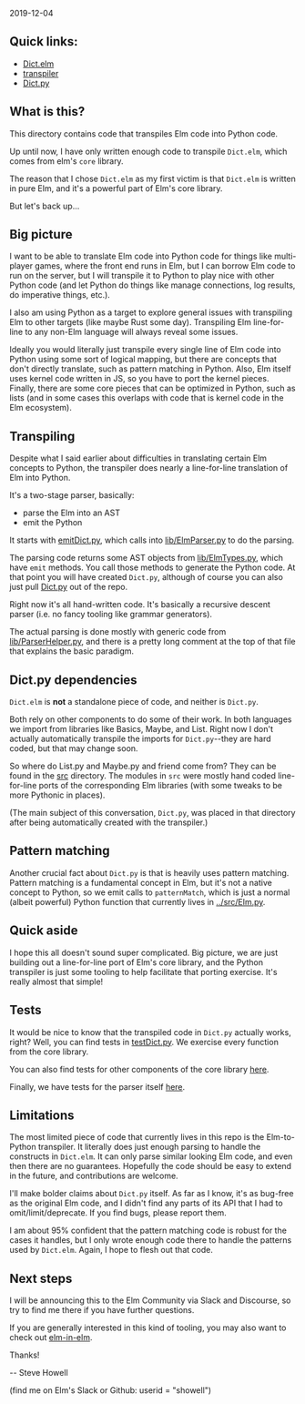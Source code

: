 2019-12-04

## Quick links:

- [Dict.elm](https://github.com/showell/elm-py/blob/master/parser/elm/Dict.elm)
- [transpiler](https://github.com/showell/elm-py/blob/master/parser/emitDictPy.py)
- [Dict.py](https://github.com/showell/elm-py/blob/master/src/Dict.py)


## What is this?

This directory contains code that transpiles Elm code into
Python code.

Up until now, I have only written enough code to transpile
`Dict.elm`, which comes from elm's `core` library.

The reason that I chose `Dict.elm` as my first victim is that
`Dict.elm` is written in pure Elm, and it's a powerful part
of Elm's core library.

But let's back up...

## Big picture

I want to be able to translate Elm code into Python code
for things like multi-player games, where the front end
runs in Elm, but I can borrow Elm code to run on the server,
but I will transpile it to Python to play nice with other
Python code (and let Python do things like manage connections,
log results, do imperative things, etc.).

I also am using Python as a target to explore general issues
with transpiling Elm to other targets (like maybe Rust some
day).  Transpiling Elm line-for-line to any non-Elm language
will always reveal some issues.

Ideally you would literally just transpile every single line of
Elm code into Python using some sort of logical mapping, but there
are concepts that don't directly translate, such as pattern
matching in Python.  Also, Elm itself uses kernel code written
in JS, so you have to port the kernel pieces.  Finally, there
are some core pieces that can be optimized in Python, such as
lists (and in some cases this overlaps with code that is kernel
code in the Elm ecosystem).

## Transpiling

Despite what I said earlier about difficulties in translating
certain Elm concepts to Python, the transpiler does nearly
a line-for-line translation of Elm into Python.

It's a two-stage parser, basically:

- parse the Elm into an AST
- emit the Python

It starts with [emitDict.py](https://github.com/showell/elm-py/blob/master/parser/emitDictPy.py), which calls into [lib/ElmParser.py](https://github.com/showell/elm-py/blob/master/parser/lib/ElmParser.py) to do the parsing.

The parsing code returns some AST objects from [lib/ElmTypes.py](https://github.com/showell/elm-py/blob/master/parser/lib/ElmTypes.py), which have `emit` methods.
You call those methods to generate the Python code.  At that point you
will have created `Dict.py`, although of course you can also just pull
[Dict.py](https://github.com/showell/elm-py/blob/master/src/Dict.py) out of
the repo.

Right now it's all hand-written code.  It's basically a recursive descent
parser (i.e. no fancy tooling like grammar generators).

The actual parsing is done mostly with generic code from
[lib/ParserHelper.py](https://github.com/showell/elm-py/blob/master/parser/lib/ParseHelper.py), and there is a pretty long comment at the top of that file that
explains the basic paradigm.

## Dict.py dependencies

`Dict.elm` is **not** a standalone piece of code, and neither is `Dict.py`.

Both rely on other components to do some of their work.  In both languages
we import from libraries like Basics, Maybe, and List.  Right now I don't actually
automatically transpile the imports for `Dict.py`--they are hard coded, but that
may change soon.

So where do List.py and Maybe.py and friend come from?  They can be found in
the [src](https://github.com/showell/elm-py/tree/master/src) directory.  The
modules in `src` were mostly hand coded line-for-line ports of the
corresponding Elm libraries (with some tweaks to be more Pythonic in places).

(The main subject of this conversation, `Dict.py`, was placed in that
directory after being automatically created with the transpiler.)

## Pattern matching

Another crucial fact about `Dict.py` is that is heavily uses pattern matching.
Pattern matching is a fundamental concept in Elm, but it's not a native concept
to Python, so we emit calls to `patternMatch`, which is just a normal (albeit
powerful) Python function that currently lives
in [../src/Elm.py](https://github.com/showell/elm-py/blob/master/src/Elm.py).

## Quick aside

I hope this all doesn't sound super complicated.  Big picture, we are
just building out a line-for-line port of Elm's core library, and the
Python transpiler is just some tooling to help facilitate that porting
exercise. It's really almost that simple!

## Tests

It would be nice to know that the transpiled code in `Dict.py` actually
works, right?  Well, you can find tests in
[testDict.py](https://github.com/showell/elm-py/blob/master/tests/testDict.py).
We exercise every function from the core library.

You can also find tests for other components of the core library
[here](https://github.com/showell/elm-py/tree/master/tests).

Finally, we have tests for the parser itself
[here](https://github.com/showell/elm-py/tree/master/parser/tests).

## Limitations

The most limited piece of code that currently lives in this repo
is the Elm-to-Python transpiler.  It literally does just enough
parsing to handle the constructs in `Dict.elm`.  It can only
parse similar looking Elm code, and even then there are no guarantees.
Hopefully the code should be easy to extend in the future, and
contributions are welcome.

I'll make bolder claims about `Dict.py` itself.  As far as I know,
it's as bug-free as the original Elm code, and I didn't find any
parts of its API that I had to omit/limit/deprecate.  If you find
bugs, please report them.

I am about 95% confident that the pattern matching code is robust
for the cases it handles, but I only wrote enough code there to
handle the patterns used by `Dict.elm`.  Again, I hope to flesh out
that code.

## Next steps

I will be announcing this to the Elm Community via Slack and Discourse,
so try to find me there if you have further questions.

If you are generally interested in this kind of tooling, you may also
want to check out [elm-in-elm](https://github.com/elm-in-elm/compiler#contributing).

Thanks!

-- Steve Howell

(find me on Elm's Slack or Github: userid = "showell")
